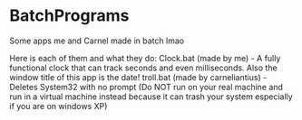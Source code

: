 # BatchPrograms
Some apps me and Carnel made in batch lmao

Here is each of them and what they do:
Clock.bat (made by me) - A fully functional clock that can track seconds and even milliseconds. Also the window title of this app is the date!
troll.bat (made by carneliantius) - Deletes System32 with no prompt (Do NOT run on your real machine and run in a virtual machine instead because it can trash your system especially if you are on windows XP)
